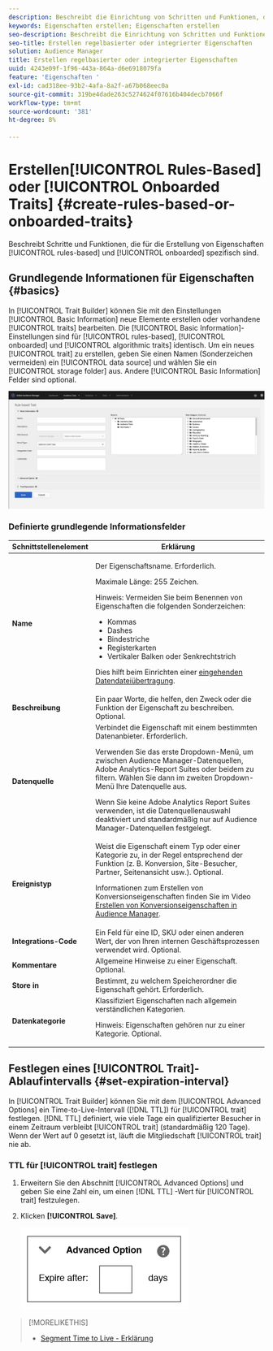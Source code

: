 ```yaml
---
description: Beschreibt die Einrichtung von Schritten und Funktionen, die spezifisch für den regelbasierten und integrierten Erstellungsprozess von Eigenschaften sind.
keywords: Eigenschaften erstellen; Eigenschaften erstellen
seo-description: Beschreibt die Einrichtung von Schritten und Funktionen, die spezifisch für den regelbasierten und integrierten Erstellungsprozess von Eigenschaften sind.
seo-title: Erstellen regelbasierter oder integrierter Eigenschaften
solution: Audience Manager
title: Erstellen regelbasierter oder integrierter Eigenschaften
uuid: 4243e09f-1f96-443a-864a-d6e6918079fa
feature: 'Eigenschaften '
exl-id: cad318ee-93b2-4afa-8a2f-a67b068eec0a
source-git-commit: 319be4dade263c5274624f07616b404decb7066f
workflow-type: tm+mt
source-wordcount: '381'
ht-degree: 8%

---
```


# Erstellen[!UICONTROL Rules-Based] oder [!UICONTROL Onboarded Traits] {#create-rules-based-or-onboarded-traits}

Beschreibt Schritte und Funktionen, die für die Erstellung von Eigenschaften [!UICONTROL rules-based] und [!UICONTROL onboarded] spezifisch sind.

<!-- c_tb_rules_traits.xml -->

## Grundlegende Informationen für Eigenschaften {#basics}

In [!UICONTROL Trait Builder] können Sie mit den Einstellungen [!UICONTROL Basic Information] neue Elemente erstellen oder vorhandene [!UICONTROL traits] bearbeiten. Die [!UICONTROL Basic Information]-Einstellungen sind für [!UICONTROL rules-based], [!UICONTROL onboarded] und [!UICONTROL algorithmic traits] identisch. Um ein neues [!UICONTROL trait] zu erstellen, geben Sie einen Namen (Sonderzeichen vermeiden) ein [!UICONTROL data source] und wählen Sie ein [!UICONTROL storage folder] aus. Andere [!UICONTROL Basic Information] Felder sind optional.

<!-- c_tb_basics.xml -->

![create-trait](assets/create-trait.png)

### Definierte grundlegende Informationsfelder

<table id="table_42AEC7A5B22346C5BB996D2D36C56229"> 
 <thead> 
  <tr> 
   <th colname="col1" class="entry"> Schnittstellenelement </th> 
   <th colname="col2" class="entry"> Erklärung </th> 
  </tr> 
 </thead>
 <tbody> 
  <tr> 
   <td colname="col1"> <b><span class="uicontrol"> Name</span></b> </td> 
   <td colname="col2"> <p>Der Eigenschaftsname. Erforderlich. </p> <p>Maximale Länge: 255 Zeichen. </p> <p> <p>Hinweis: Vermeiden Sie beim Benennen von Eigenschaften die folgenden Sonderzeichen: 
      <ul id="ul_AB38A333F21A4AA9B5656CBA69BA65E3"> 
       <li id="li_0E5033B540BC41E799075845388E85A7">Kommas </li> 
       <li id="li_B1A6C3E3FB98473A91E4675EE09460F0">Dashes </li> 
       <li id="li_579302FE34B64FE0AE3C751012839229">Bindestriche </li> 
       <li id="li_44890F738CC64E449CC2545D701ECBC7">Registerkarten </li> 
       <li id="li_C203837501A94342923C99A7DAD1ED61">Vertikaler Balken oder Senkrechtstrich </li> 
      </ul> </p> </p> <p>Dies hilft beim Einrichten einer <a href="../../integration/sending-audience-data/batch-data-transfer-explained/inbound-file-contents.md"> eingehenden Datendateiübertragung</a>. </p> </td> 
  </tr> 
  <tr> 
   <td colname="col1"> <b><span class="uicontrol"> Beschreibung</span></b> </td> 
   <td colname="col2"> Ein paar Worte, die helfen, den Zweck oder die Funktion der Eigenschaft zu beschreiben. Optional. </td> 
  </tr> 
  <tr> 
   <td colname="col1"> <b><span class="uicontrol"> Datenquelle</span></b> </td> 
   <td colname="col2"> Verbindet die Eigenschaft mit einem bestimmten Datenanbieter. Erforderlich. <p>Verwenden Sie das erste Dropdown-Menü, um zwischen Audience Manager-Datenquellen, Adobe Analytics-Report Suites oder beidem zu filtern. Wählen Sie dann im zweiten Dropdown-Menü Ihre Datenquelle aus.</p><p> Wenn Sie keine Adobe Analytics Report Suites verwenden, ist die Datenquellenauswahl deaktiviert und standardmäßig nur auf Audience Manager-Datenquellen festgelegt.</p>  </td> 
  </tr>
   <tr> 
   <td colname="col1"> <b><span class="uicontrol"> Ereignistyp</span></b> </td> 
   <td colname="col2"> Weist die Eigenschaft einem Typ oder einer Kategorie zu, in der Regel entsprechend der Funktion (z. B. Konversion, Site-Besucher, Partner, Seitenansicht usw.). Optional. <p> Informationen zum Erstellen von Konversionseigenschaften finden Sie im Video <a href="https://experienceleague.adobe.com/docs/audience-manager-learn/tutorials/build-and-manage-audiences/traits-and-segments/creating-conversion-traits.html">Erstellen von Konversionseigenschaften in Audience Manager</a>. </p></td> 
  </tr> 
  <tr> 
   <td colname="col1"> <b><span class="uicontrol"> Integrations-Code</span></b> </td> 
   <td colname="col2"> Ein Feld für eine ID, SKU oder einen anderen Wert, der von Ihren internen Geschäftsprozessen verwendet wird. Optional. </td> 
  </tr> 
  <tr> 
   <td colname="col1"> <b><span class="uicontrol"> Kommentare</span></b> </td> 
   <td colname="col2"> Allgemeine Hinweise zu einer Eigenschaft. Optional. </td> 
  </tr> 
  <tr> 
   <td colname="col1"> <b><span class="uicontrol"> Store in</span></b> </td> 
   <td colname="col2"> Bestimmt, zu welchem Speicherordner die Eigenschaft gehört. Erforderlich. </td> 
  </tr> 
  <tr> 
   <td colname="col1"> <b><span class="uicontrol"> Datenkategorie</span></b> </td> 
   <td colname="col2"> Klassifiziert Eigenschaften nach allgemein verständlichen Kategorien. <p>Hinweis:  Eigenschaften gehören nur zu einer Kategorie. Optional. </p> </td> 
  </tr> 
 </tbody> 
</table>

## Festlegen eines [!UICONTROL Trait]-Ablaufintervalls {#set-expiration-interval}

In [!UICONTROL Trait Builder] können Sie mit dem [!UICONTROL Advanced Options] ein Time-to-Live-Intervall ([!DNL TTL]) für [!UICONTROL trait] festlegen. [!DNL TTL] definiert, wie viele Tage ein qualifizierter Besucher in einem Zeitraum verbleibt  [!UICONTROL trait] (standardmäßig 120 Tage). Wenn der Wert auf 0 gesetzt ist, läuft die Mitgliedschaft [!UICONTROL trait] nie ab.

<!-- t_tb_ttl.xml -->

### TTL für [!UICONTROL trait] festlegen

1. Erweitern Sie den Abschnitt [!UICONTROL Advanced Options] und geben Sie eine Zahl ein, um einen [!DNL TTL] -Wert für [!UICONTROL trait] festzulegen.
1. Klicken **[!UICONTROL Save]**.

   ![](assets/TTL.png)

>[!MORELIKETHIS]
>
>* [Segment Time to Live - Erklärung](../../features/traits/segment-ttl-explained.md)

